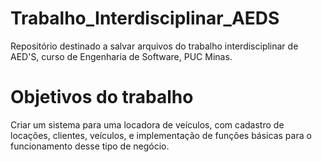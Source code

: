 # Trabalho_Interdisciplinar_AEDS
Repositório destinado a salvar arquivos do trabalho interdisciplinar de AED'S, curso de Engenharia de Software, PUC Minas.

# Objetivos do trabalho
Criar um sistema para uma locadora de veículos, com cadastro de locações, clientes, veículos, e implementação de funções básicas para o funcionamento desse tipo de negócio.
